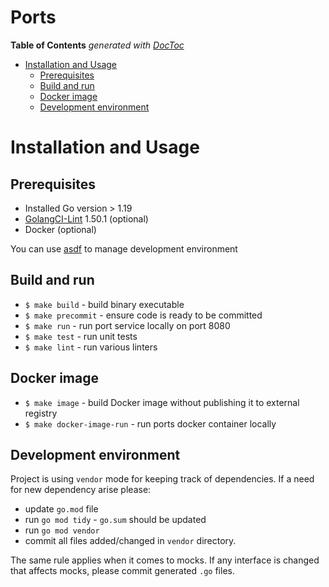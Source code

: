 # Ports

<!-- START doctoc generated TOC please keep comment here to allow auto update -->
<!-- DON'T EDIT THIS SECTION, INSTEAD RE-RUN doctoc TO UPDATE -->
**Table of Contents**  *generated with [DocToc](https://github.com/thlorenz/doctoc)*

- [Installation and Usage](#installation-and-usage)
  - [Prerequisites](#prerequisites)
  - [Build and run](#build-and-run)
  - [Docker image](#docker-image)
  - [Development environment](#development-environment)

<!-- END doctoc generated TOC please keep comment here to allow auto update -->

# Installation and Usage

## Prerequisites

* Installed Go version > 1.19
* [GolangCI-Lint](https://github.com/golangci/golangci-lint) 1.50.1 (optional)
* Docker (optional)

You can use [asdf](https://asdf-vm.com/) to manage development environment

## Build and run

* `$ make build` - build binary executable
* `$ make precommit` - ensure code is ready to be committed
* `$ make run` - run port service locally on port 8080
* `$ make test` - run unit tests
* `$ make lint` - run various linters

## Docker image

* `$ make image` - build Docker image without publishing it to external registry
* `$ make docker-image-run` - run ports docker container locally

## Development environment

Project is using `vendor` mode for keeping track of dependencies. If a need for new dependency arise please:

* update `go.mod` file
* run `go mod tidy` - `go.sum` should be updated
* run `go mod vendor`
* commit all files added/changed in `vendor` directory.

The same rule applies when it comes to mocks. If any interface is changed that affects mocks, please commit
generated `.go` files.
